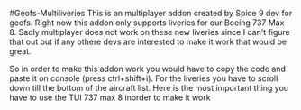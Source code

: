 #Geofs-Multiliveries
This is an multiplayer addon created by Spice 9 dev for geofs. Right now this addon only supports liveries for our Boeing 737 Max 8. Sadly multiplayer does not work on these new liveries since I can't figure that out but if any othere devs are interested to make it work that would be great.

So in order to make this addon work you would have to copy the code and paste it on console (press ctrl+shift+i). For the liveries you have to scroll down till the bottom of the aircraft list. Here is the most important thing you have to use the TUI 737 max 8 inorder to make it work
